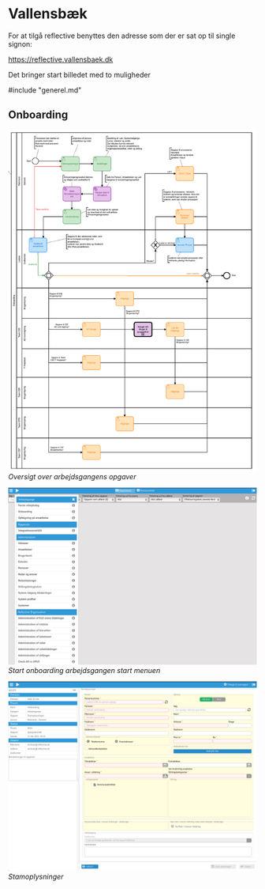 # Vallensbæk

For at tilgå reflective benyttes den adresse som der er sat op til single signon:

https://reflective.vallensbaek.dk

Det bringer start billedet med to muligheder

#include "generel.md"

## Onboarding

![](./onboarding-bpmn.png)
*Oversigt over arbejdsgangens opgaver*

![](./onboarding0.png)
*Start onboarding arbejdsgangen start menuen*

![](./onboarding1.png)
*Stamoplysninger*
